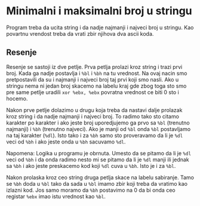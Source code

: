 # Minimalni i maksimalni broj u stringu

Program treba da ucita string i da nadje najmanji i najveci broj u stringu. Kao povartnu vrendost treba da vrati zbir njihova dva ascii koda.

## Resenje

Resenje se sastoji iz dve petlje. Prva petlja prolazi kroz string i trazi prvi broj. Kada ga nadje postavlja i `%bl` i `%bh` na tu vrednost. Na ovaj nacin smo pretpostavili da su i najmanji i najveci broj taj prvi koji smo nasli. Ako u stringu nema ni jedan broj skacemo na labelu kraj gde zbog toga sto smo pre same petlje uradili `xor %ebx, %ebx` povratna vrednost ce biti 0 sto i hocemo.

Nakon prve petlje dolazimo u drugu koja treba da nastavi dalje prolazak kroz string i da nadje najmanji i najveci broj. To radimo tako sto citamo karakter po karakter i ako jeste broj uporedjujemo ga prvo sa `%bl` (trenutno najmanji) i `%bh` (trenutno najveci). Ako je manji od `%bl` onda `%bl` postavljamo na taj karakter (`%dl`). Isto tako i za `%bh` samo sto proveravamo da li je `%dl` veci od `%bh` i ako jeste onda u `%bh` sacuvamo `%dl`.

Napomena:
Logika u programu je obrnuta. Umesto da se pitamo da li je `%dl` veci od `%bh` i da onda radimo nesto mi se pitamo da li je `%dl` manji ili jednak sa `%bh` i ako jeste preskacemo kod koji `%dl` cuva u `%bh`. Isto je i za `%bl`.

Nakon prolaska kroz ceo string druga petlja skace na labelu sabiranje. Tamo se `%bh` doda u `%bl` tako da sada u `%bl` imamo zbir koji treba da vratimo kao izlazni kod. Jos samo moramo da `%bh` postavimo na 0 da bi onda ceo registar `%ebx` imao istu vrednost kao `%bl`.
